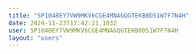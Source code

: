 ```yaml
---
title: "SP1048EY7VW9MKV6CGE4MNAGQGTEKB0DS1W7F7N4H"
date: 2024-11-23T17:42:21.103Z
user: SP1048EY7VW9MKV6CGE4MNAGQGTEKB0DS1W7F7N4H
layout: "users"
---
```

    